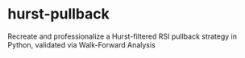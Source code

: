 # hurst-pullback
Recreate and professionalize a Hurst-filtered RSI pullback strategy in Python, validated via Walk-Forward Analysis
